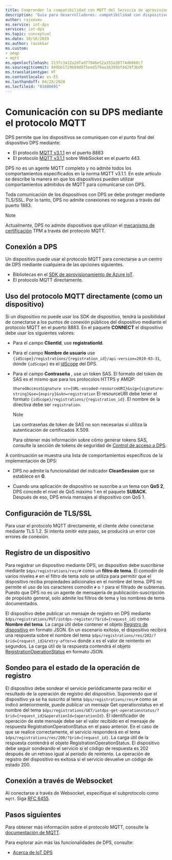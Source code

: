 ```yaml
---
title: Comprender la compatibilidad con MQTT del Servicio de aprovisionamiento de dispositivos de Azure IoT | Microsoft Docs
description: 'Guía para desarrolladores: compatibilidad con dispositivos que se conectan al punto de conexión de Azure IoT Hub Device Provisioning Service (DPS) mediante el protocolo MQTT.'
author: rajeevmv
ms.service: iot-dps
services: iot-dps
ms.topic: conceptual
ms.date: 10/16/2019
ms.author: ravokkar
ms.custom:
- amqp
- mqtt
ms.openlocfilehash: 213fc3412a2dfad77946e52a355a30774d6860c7
ms.sourcegitcommit: 849bb1729b89d075eed579aa36395bf4d29f3bd9
ms.translationtype: HT
ms.contentlocale: es-ES
ms.lasthandoff: 04/28/2020
ms.locfileid: "81680691"
---
```

# <a name="communicate-with-your-dps-using-the-mqtt-protocol"></a>Comunicación con su DPS mediante el protocolo MQTT

DPS permite que los dispositivos se comuniquen con el punto final del dispositivo DPS mediante:

* El protocolo [MQTT v3.1.1](https://mqtt.org/) en el puerto 8883
* El protocolo [MQTT v3.1.1](http://docs.oasis-open.org/mqtt/mqtt/v3.1.1/os/mqtt-v3.1.1-os.html#_Toc398718127) sobre WebSocket en el puerto 443.

DPS no es un agente MQTT completo y no admite todos los comportamientos especificados en la norma MQTT v3.1.1. En este artículo se describe la manera en que los dispositivos pueden utilizar comportamientos admitidos de MQTT para comunicarse con DPS.

Toda comunicación de los dispositivos con DPS se debe proteger mediante TLS/SSL. Por lo tanto, DPS no admite conexiones no seguras a través del puerto 1883.

 > [!NOTE] 
 > Actualmente, DPS no admite dispositivos que utilizan el [mecanismo de certificación](https://docs.microsoft.com/azure/iot-dps/concepts-device#attestation-mechanism) TPM a través del protocolo MQTT.

## <a name="connecting-to-dps"></a>Conexión a DPS

Un dispositivo puede usar el protocolo MQTT para conectarse a un centro de DPS mediante cualquiera de las opciones siguientes.

* Bibliotecas en el [SDK de aprovisionamiento de Azure IoT](https://docs.microsoft.com/azure/iot-hub/iot-hub-devguide-sdks#microsoft-azure-provisioning-sdks).
* El protocolo MQTT directamente.

## <a name="using-the-mqtt-protocol-directly-as-a-device"></a>Uso del protocolo MQTT directamente (como un dispositivo)

Si un dispositivo no puede usar los SDK de dispositivo, tendrá la posibilidad de conectarse a los puntos de conexión públicos del dispositivo mediante el protocolo MQTT en el puerto 8883. En el paquete **CONNECT** el dispositivo debe usar los siguientes valores:

* Para el campo **ClientId**, use **registrationId**.

* Para el campo **Nombre de usuario** use `{idScope}/registrations/{registration_id}/api-version=2019-03-31`, donde `{idScope}` es el [idScope](https://docs.microsoft.com/azure/iot-dps/concepts-device#id-scope) del DPS.

* Para el campo **Contraseña** , use un token SAS. El formato del token de SAS es el mismo que para los protocolos HTTPS y AMQP:

  `SharedAccessSignature sr={URL-encoded-resourceURI}&sig={signature-string}&se={expiry}&skn=registration` El resourceURI debe tener el formato `{idScope}/registrations/{registration_id}`. El nombre de la directiva debe ser `registration`.

  > [!NOTE]
  > Las contraseñas de token de SAS no son necesarias si utiliza la autenticación de certificados X.509.

  Para obtener más información sobre cómo generar tokens SAS, consulte la sección de tokens de seguridad de [Control de acceso a DPS](how-to-control-access.md#security-tokens).

A continuación se muestra una lista de comportamientos específicos de la implementación de DPS:

 * DPS no admite la funcionalidad del indicador **CleanSession** que se establece en **0**.

 * Cuando una aplicación de dispositivo se suscribe a un tema con **QoS 2**, DPS concede el nivel de QoS máximo 1 en el paquete **SUBACK**. Después de eso, DPS envía mensajes al dispositivo con QoS 1.

## <a name="tlsssl-configuration"></a>Configuración de TLS/SSL

Para usar el protocolo MQTT directamente, el cliente *debe* conectarse mediante TLS 1.2. Si intenta omitir este paso, se producirá un error con errores de conexión.


## <a name="registering-a-device"></a>Registro de un dispositivo

Para registrar un dispositivo mediante DPS, un dispositivo debe suscribirse mediante `$dps/registrations/res/#` como un **filtro de tema**. El comodín de varios niveles `#` en el filtro de tema solo se utiliza para permitir que el dispositivo reciba propiedades adicionales en el nombre del tema. DPS no permite el uso de los caracteres comodín `#` o `?` para el filtrado de subtemas. Puesto que DPS no es un agente de mensajería de publicación-suscripción de propósito general, solo admite los filtros de tema y los nombres de tema documentados.

El dispositivo debe publicar un mensaje de registro en DPS mediante `$dps/registrations/PUT/iotdps-register/?$rid={request_id}` como **Nombre del tema**. La carga útil debe contener el objeto [Registro de dispositivo](https://docs.microsoft.com/rest/api/iot-dps/runtimeregistration/registerdevice#deviceregistration) en formato JSON.
En un escenario exitoso, el dispositivo recibirá una respuesta sobre el nombre del tema `$dps/registrations/res/202/?$rid={request_id}&retry-after=x` donde x es el valor de reintento en segundos. La carga útil de la respuesta contendrá el objeto [RegistrationOperationStatus](https://docs.microsoft.com/rest/api/iot-dps/runtimeregistration/registerdevice#registrationoperationstatus) en formato JSON.

## <a name="polling-for-registration-operation-status"></a>Sondeo para el estado de la operación de registro

El dispositivo debe sondear el servicio periódicamente para recibir el resultado de la operación de registro del dispositivo. Suponiendo que el dispositivo ya se ha suscrito al tema `$dps/registrations/res/#` como se indicó anteriormente, puede publicar un mensaje Get operationstatus en el nombre del tema `$dps/registrations/GET/iotdps-get-operationstatus/?$rid={request_id}&operationId={operationId}`. El identificador de operación de este mensaje debe ser el valor recibido en el mensaje de respuesta RegistrationOperationStatus en el paso anterior. En el caso de que se realice correctamente, el servicio responderá en el tema `$dps/registrations/res/200/?$rid={request_id}`. La carga útil de la respuesta contendrá el objeto RegistrationOperationStatus. El dispositivo debe seguir sondeando el servicio si el código de respuesta es 202 después de un retraso igual al período de reintento. La operación de registro del dispositivo es exitosa si el servicio devuelve un código de estado 200.

## <a name="connecting-over-websocket"></a>Conexión a través de Websocket
Al conectarse a través de Websocket, especifique el subprotocolo como `mqtt`. Siga [RFC 6455](https://tools.ietf.org/html/rfc6455).

## <a name="next-steps"></a>Pasos siguientes

Para obtener más información sobre el protocolo MQTT, consulte la [documentación de MQTT](https://mqtt.org/documentation).

Para explorar aún más las funcionalidades de DPS, consulte:

* [Acerca de IoT DPS](about-iot-dps.md)

